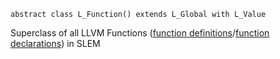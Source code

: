 
```
abstract class L_Function() extends L_Global with L_Value
```

Superclass of all LLVM Functions ([function definitions](L_FunctionDefinition.md)/[function declarations](L_FunctionDeclaration.md)) in SLEM